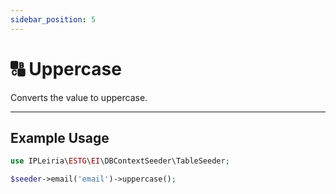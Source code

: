```yaml
---
sidebar_position: 5
---
```


# 🔠 Uppercase

Converts the value to uppercase.

---

## Example Usage

```php
use IPLeiria\ESTG\EI\DBContextSeeder\TableSeeder;

$seeder->email('email')->uppercase();
